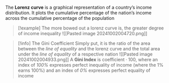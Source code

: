 The **Lorenz curve** is a graphical representation of a country’s income distribution. It plots the cumulative percentage of the nation’s income across the cumulative percentage of the population

> [!example]
> The more bowed out a lorenz curve is, the greater degree of income inequality
![[Pasted image 20241002004720.png]]

> [!info] The Gini Coefficient
> Simply put, it is the ratio of the area between the *line of equality* and the lorenz curve and the total area under the *line of equality* of a respective nation
> ![[Pasted image 20241002004933.png]]
> A **Gini Index** is $\text{coefficient}\cdot 100$, where an index of *100%* expresses perfect inequality of income (where the 1% earns 100%) and an index of *0%* expresses perfect equality of income




